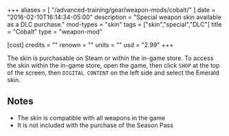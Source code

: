 +++
aliases = [
  "/advanced-training/gear/weapon-mods/cobalt/"
]
date = "2016-02-10T16:14:34-05:00"
description = "Special weapon skin available as a DLC purchase."
mod-types = "skin"
tags = ["skin","special","DLC"]
title = "Cobalt"
type = "weapon-mod"

[cost]
  credits = ""
  renown = ""
  units = ""
  usd = "2.99"
+++

The skin is purchasable on Steam or within the in-game store. To access the skin within the in-game store, open the game, then click `SHOP` at the top of the screen, then `DIGITAL CONTENT` on the left side and select the Emerald skin.

## Notes

- The skin is compatible with all weapons in the game
- It is not included with the purchase of the Season Pass
